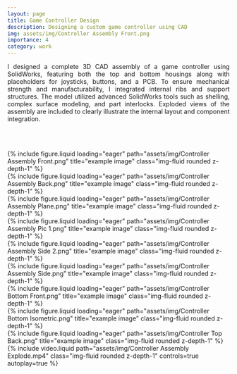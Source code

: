 ```yaml
---
layout: page
title: Game Controller Design
description: Designing a custom game controller using CAD
img: assets/img/Controller Assembly Front.png
importance: 4
category: work
---
```


<div style="text-align: justify;">
I designed a complete 3D CAD assembly of a game controller using SolidWorks, featuring both the top and bottom housings along with placeholders for joysticks, buttons, and a PCB. To ensure mechanical strength and manufacturability, I integrated internal ribs and support structures. The model utilized advanced SolidWorks tools such as shelling, complex surface modeling, and part interlocks. Exploded views of the assembly are included to clearly illustrate the internal layout and component integration.
</div>

<br><br>

<div class="row">
    <div class="col-sm mt-3 mt-md-0">
        {% include figure.liquid loading="eager" path="assets/img/Controller Assembly Front.png" title="example image" class="img-fluid rounded z-depth-1" %}
    </div>
    <div class="col-sm mt-3 mt-md-0">
        {% include figure.liquid loading="eager" path="assets/img/Controller Assembly Back.png" title="example image" class="img-fluid rounded z-depth-1" %}
    </div>
    <div class="col-sm mt-3 mt-md-0">
        {% include figure.liquid loading="eager" path="assets/img/Controller Assembly Plane.png" title="example image" class="img-fluid rounded z-depth-1" %}
    </div>
</div>

<div class="row">
    <div class="col-sm mt-3 mt-md-0">
        {% include figure.liquid loading="eager" path="assets/img/Controller Assembly Pic 1.png" title="example image" class="img-fluid rounded z-depth-1" %}
    </div>
    <div class="col-sm mt-3 mt-md-0">
        {% include figure.liquid loading="eager" path="assets/img/Controller Assembly Side 2.png" title="example image" class="img-fluid rounded z-depth-1" %}
    </div>
    <div class="col-sm mt-3 mt-md-0">
        {% include figure.liquid loading="eager" path="assets/img/Controller Assembly Side.png" title="example image" class="img-fluid rounded z-depth-1" %}
    </div>
</div>

<div class="row">
    <div class="col-sm mt-3 mt-md-0">
        {% include figure.liquid loading="eager" path="assets/img/Controller Bottom Front.png" title="example image" class="img-fluid rounded z-depth-1" %}
    </div>
    <div class="col-sm mt-3 mt-md-0">
        {% include figure.liquid loading="eager" path="assets/img/Controller Bottom Isometric.png" title="example image" class="img-fluid rounded z-depth-1" %}
    </div>
    <div class="col-sm mt-3 mt-md-0">
        {% include figure.liquid loading="eager" path="assets/img/Controller Top Back.png" title="example image" class="img-fluid rounded z-depth-1" %}
    </div>
</div>

<div class="row mt-3">
    <div class="col-sm mt-3 mt-md-0">
        {% include video.liquid path="assets/img/Controller Assembly Explode.mp4" class="img-fluid rounded z-depth-1" controls=true autoplay=true %}
    </div>
</div>
